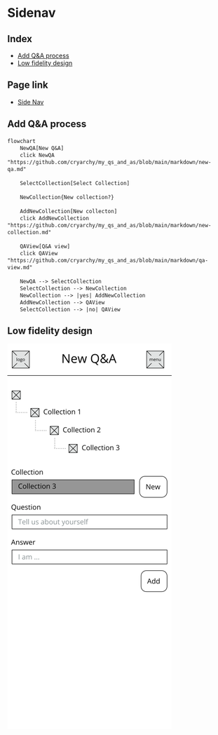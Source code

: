 # Sidenav

## Index

-   [Add Q&A process](#add-qa-process)
-   [Low fidelity design](#low-fidelity-design)

## Page link

-   [Side Nav](../markdown/sidenav.md)

## Add Q&A process

```mermaid
flowchart
    NewQA[New Q&A]
    click NewQA "https://github.com/cryarchy/my_qs_and_as/blob/main/markdown/new-qa.md"

    SelectCollection[Select Collection]

    NewCollection{New collection?}

    AddNewCollection[New collecton]
    click AddNewCollection "https://github.com/cryarchy/my_qs_and_as/blob/main/markdown/new-collection.md"

    QAView[Q&A view]
    click QAView "https://github.com/cryarchy/my_qs_and_as/blob/main/markdown/qa-view.md"

    NewQA --> SelectCollection
    SelectCollection --> NewCollection
    NewCollection --> |yes| AddNewCollection
    AddNewCollection --> QAView
    SelectCollection --> |no| QAView
```

## Low fidelity design

![New Q&A page design](../wireframes/new_qa.png)
